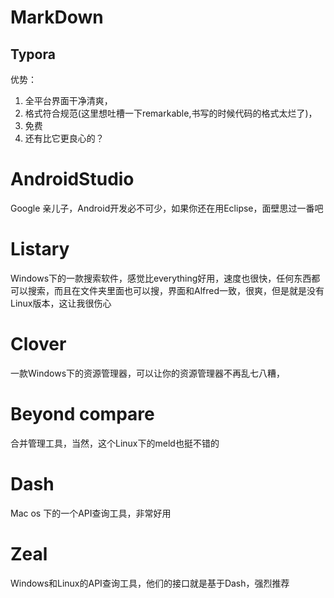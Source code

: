 # MarkDown

## Typora

优势：

1. 全平台界面干净清爽，
2. 格式符合规范(这里想吐槽一下remarkable,书写的时候代码的格式太烂了)，
3. 免费
4. 还有比它更良心的？

# AndroidStudio

Google 亲儿子，Android开发必不可少，如果你还在用Eclipse，面壁思过一番吧

# Listary

Windows下的一款搜索软件，感觉比everything好用，速度也很快，任何东西都可以搜索，而且在文件夹里面也可以搜，界面和Alfred一致，很爽，但是就是没有Linux版本，这让我很伤心

# Clover

一款Windows下的资源管理器，可以让你的资源管理器不再乱七八糟，

# Beyond compare

合并管理工具，当然，这个Linux下的meld也挺不错的

# Dash

Mac os 下的一个API查询工具，非常好用

# Zeal

Windows和Linux的API查询工具，他们的接口就是基于Dash，强烈推荐